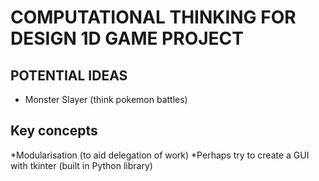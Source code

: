 # COMPUTATIONAL THINKING FOR DESIGN 1D GAME PROJECT

## POTENTIAL IDEAS
* Monster Slayer (think pokemon battles)

## Key concepts
*Modularisation (to aid delegation of work)
*Perhaps try to create a GUI with tkinter (built in Python library)
